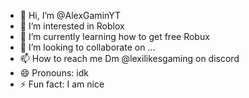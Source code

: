 - 👋 Hi, I’m @AlexGaminYT
- 👀 I’m interested in Roblox
- 🌱 I’m currently learning how to get free Robux
- 💞️ I’m looking to collaborate on ...
- 📫 How to reach me Dm @lexilikesgaming on discord
- 😄 Pronouns: idk
- ⚡ Fun fact: I am nice

<!---
AlexGaminYT/AlexGaminYT is a ✨ special ✨ repository because its `README.md` (this file) appears on your GitHub profile.
You can click the Preview link to take a look at your changes.
--->
